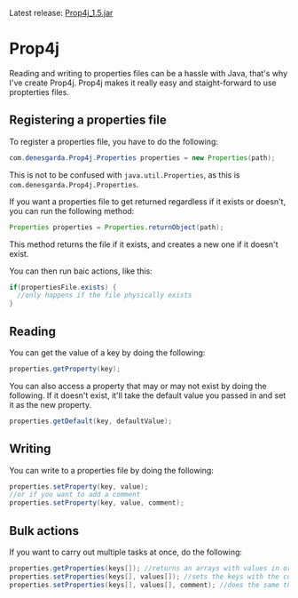 Latest release: [Prop4j_1.5.jar](https://github.com/DenDen747/Prop4j/raw/main/builds/Prop4j_1.5.jar)
# Prop4j
Reading and writing to properties files can be a hassle with Java, that's why I've create Prop4j. Prop4j makes it really easy and staight-forward to use propterties files.
## Registering a properties file
To register a properties file, you have to do the following:
```java
com.denesgarda.Prop4j.Properties properties = new Properties(path);
```
This is not to be confused with ``java.util.Properties``, as this is ``com.denesgarda.Prop4j.Properties``.

If you want a properties file to get returned regardless if it exists or doesn't, you can run the following method:

```java
Properties properties = Properties.returnObject(path);
```

This method returns the file if it exists, and creates a new one if it doesn't exist.

You can then run baic actions, like this:

```java
if(propertiesFile.exists) {
  //only happens if the file physically exists
}
```
## Reading
You can get the value of a key by doing the following:
```java
properties.getProperty(key);
```
You can also access a property that may or may not exist by doing the following. If it doesn't exist, it'll take the default value you passed in and set it as the new property.

```java
properties.getDefault(key, defaultValue);
```



## Writing

You can write to a properties file by doing the following:
```java
properties.setProperty(key, value);
//or if you want to add a comment
properties.setProperty(key, value, comment);
```
## Bulk actions
If you want to carry out multiple tasks at once, do the following:
```java
properties.getProperties(keys[]); //returns an arrays with values in order
properties.setProperties(keys[], values[]); //sets the keys with the corresponding values in order
properties.setProperties(keys[], values[], comment); //does the same thing except with a comment
```

